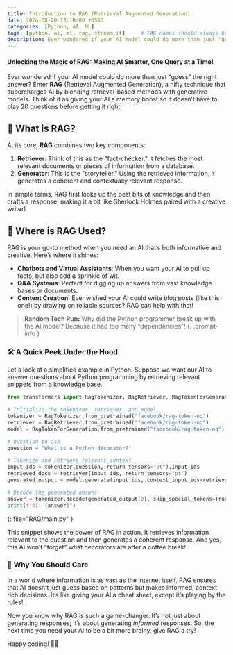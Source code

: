```yaml
---
title: Introduction to RAG (Retrieval Augmented Generation)
date: 2024-08-20 13:10:00 +0530
categories: [Python, AI, ML]
tags: [python, ai, ml, rag, streamlit]     # TAG names should always be lowercase
description: Ever wondered if your AI model could do more than just "guess" the right answer? Enter RAG.
---
```


#### Unlocking the Magic of RAG: Making AI Smarter, One Query at a Time!

Ever wondered if your AI model could do more than just "guess" the right answer? Enter **RAG** (Retrieval Augmented Generation), a nifty technique that supercharges AI by blending retrieval-based methods with generative models. Think of it as giving your AI a memory boost so it doesn’t have to play 20 questions before getting it right!

## 🧠 **What is RAG?**

At its core, **RAG** combines two key components:
1. **Retriever**: Think of this as the "fact-checker." It fetches the most relevant documents or pieces of information from a database.
2. **Generator**: This is the "storyteller." Using the retrieved information, it generates a coherent and contextually relevant response.

In simple terms, RAG first looks up the best bits of knowledge and then crafts a response, making it a bit like Sherlock Holmes paired with a creative writer!

## 🎯 **Where is RAG Used?**
RAG is your go-to method when you need an AI that’s both informative and creative. Here’s where it shines:

- **Chatbots and Virtual Assistants**: When you want your AI to pull up facts, but also add a sprinkle of wit.
- **Q&A Systems**: Perfect for digging up answers from vast knowledge bases or documents.
- **Content Creation**: Ever wished your AI could write blog posts (like this one!) by drawing on reliable sources? RAG can help with that!

> **Random Tech Pun:** Why did the Python programmer break up with the AI model? Because it had too many "dependencies"!
{: .prompt-info }

### 🛠️ **A Quick Peek Under the Hood**
Let's look at a simplified example in Python. Suppose we want our AI to answer questions about Python programming by retrieving relevant snippets from a knowledge base.

```python
from transformers import RagTokenizer, RagRetriever, RagTokenForGeneration

# Initialize the tokenizer, retriever, and model
tokenizer = RagTokenizer.from_pretrained("facebook/rag-token-nq")
retriever = RagRetriever.from_pretrained("facebook/rag-token-nq")
model = RagTokenForGeneration.from_pretrained("facebook/rag-token-nq")

# Question to ask
question = "What is a Python decorator?"

# Tokenize and retrieve relevant context
input_ids = tokenizer(question, return_tensors="pt").input_ids
retrieved_docs = retriever(input_ids, return_tensors="pt")
generated_output = model.generate(input_ids, context_input_ids=retrieved_docs['context_input_ids'])

# Decode the generated answer
answer = tokenizer.decode(generated_output[0], skip_special_tokens=True)
print(f"AI: {answer}")
```
{: file="RAG/main.py" }

This snippet shows the power of RAG in action. It retrieves information relevant to the question and then generates a coherent response. And yes, this AI won’t "forget" what decorators are after a coffee break!

### 🤖 **Why You Should Care**
In a world where information is as vast as the internet itself, RAG ensures that AI doesn’t just guess based on patterns but makes informed, context-rich decisions. It’s like giving your AI a cheat sheet, except it’s playing by the rules!

Now you know why RAG is such a game-changer. It’s not just about generating responses; it’s about generating *informed* responses. So, the next time you need your AI to be a bit more brainy, give RAG a try!

Happy coding! 🧑‍💻